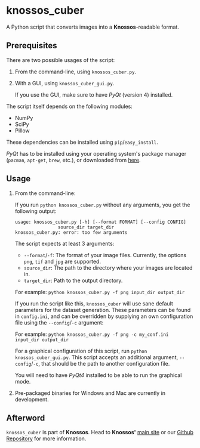 knossos_cuber
=============

A Python script that converts images into a **Knossos**-readable format.

Prerequisites
-------------

There are two possible usages of the script:

1.  From the command-line, using `knossos_cuber.py`.
2.  With a GUI, using `knossos_cuber_gui.py`.

    If you use the GUI, make sure to have *PyQt* (version 4) installed.

The script itself depends on the following modules:

*   NumPy
*   SciPy
*   Pillow

These dependencies can be installed using `pip`/`easy_install`.

*PyQt* has to be installed using your operating system's package manager (`pacman`, `apt-get`, `brew`, etc.), or downloaded from [here](http://www.riverbankcomputing.com/software/pyqt/download).

Usage
-----

1.  From the command-line:

    If you run `python knossos_cuber.py` without any arguments, you get the following output:

        usage: knossos_cuber.py [-h] [--format FORMAT] [--config CONFIG]
                        source_dir target_dir
        knossos_cuber.py: error: too few arguments

    The script expects at least 3 arguments:

    *   `--format`/`-f`: The format of your image files. Currently, the options `png`, `tif` and `jpg` are supported.
    *   `source_dir`: The path to the directory where your images are located in.
    *   `target_dir`: Path to the output directory.

    For example: `python knossos_cuber.py -f png input_dir output_dir`

    If you run the script like this, `knossos_cuber` will use sane default parameters for the dataset generation. These parameters can be found in `config.ini`, and can be overridden by supplying an own configuration file using the `--config`/`-c` argument:

    For example: `python knossos_cuber.py -f png -c my_conf.ini input_dir output_dir`

    For a graphical configuration of this script, run `python knossos_cuber_gui.py`. This script accepts an additional argument, `--config`/`-c`, that should be the path to another configuration file.

    You will need to have *PyQt4* installed to be able to run the graphical mode.

2.  Pre-packaged binaries for Windows and Mac are currently in development.


Afterword
---------

`knossos_cuber` is part of **Knossos**. Head to **Knossos'** [main site](http://www.knossostool.org) or our [Github Repository](https://github.com/knossos-project/knossos) for more information.